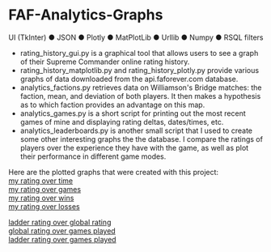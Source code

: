 # FAF-Analytics-Graphs
UI (TkInter) ● JSON ● Plotly ● MatPlotLib ● Urllib ● Numpy ● RSQL filters

* rating_history_gui.py is a graphical tool that allows users to see a graph of their Supreme Commander online rating history.  
* rating_history_matplotlib.py and rating_history_plotly.py provide various graphs of data downloaded from the api.faforever.com database.  
* analytics_factions.py retrieves data on Williamson's Bridge matches: the faction, mean, and deviation of both players. It then makes a hypothesis as to which faction provides an advantage on this map.    
* analytics_games.py is a short script for printing out the most recent games of mine and displaying rating deltas, dates/times, etc.    
* analytics_leaderboards.py is another small script that I used to create some other interesting graphs the the database. I compare the ratings of players over the experience they have with the game, as well as plot their performance in different game modes.

Here are the plotted graphs that were created with this project:  
[my rating over time](https://plot.ly/~bsse/12)  
[my rating over games](https://plot.ly/~bsse/14)  
[my rating over wins](https://plot.ly/~bsse/33)  
[my rating over losses](https://plot.ly/~bsse/35)  

[ladder rating over global rating](https://plot.ly/~bsse/23)  
[global rating over games played](https://plot.ly/~bsse/25)  
[ladder rating over games played](https://plot.ly/~bsse/27)  
